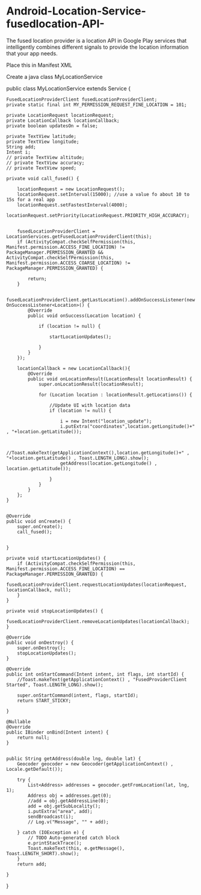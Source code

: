 # Android-Location-Service-fusedlocation-API-
The fused location provider is a location API in Google Play services that intelligently combines different signals to provide the location information that your app needs.

Place this in Manifest XML

<service
            android:name=".MyLocationService"
            android:screenOrientation="portrait" />

Create a java class MyLocationService


public class MyLocationService extends Service {

    FusedLocationProviderClient fusedLocationProviderClient;
    private static final int MY_PERMISSION_REQUEST_FINE_LOCATION = 101;

    private LocationRequest locationRequest;
    private LocationCallback locationCallback;
    private boolean updatesOn = false;

    private TextView latitude;
    private TextView longitude;
    String add;
    Intent i;
    // private TextView altitude;
    // private TextView accuracy;
    // private TextView speed;

    private void call_fused() {

        locationRequest = new LocationRequest();
        locationRequest.setInterval(15000); //use a value fo about 10 to 15s for a real app
        locationRequest.setFastestInterval(4000);
        locationRequest.setPriority(LocationRequest.PRIORITY_HIGH_ACCURACY);


        fusedLocationProviderClient = LocationServices.getFusedLocationProviderClient(this);
        if (ActivityCompat.checkSelfPermission(this, Manifest.permission.ACCESS_FINE_LOCATION) != PackageManager.PERMISSION_GRANTED && ActivityCompat.checkSelfPermission(this, Manifest.permission.ACCESS_COARSE_LOCATION) != PackageManager.PERMISSION_GRANTED) {

            return;
        }

        fusedLocationProviderClient.getLastLocation().addOnSuccessListener(new OnSuccessListener<Location>() {
            @Override
            public void onSuccess(Location location) {

                if (location != null) {

                    startLocationUpdates();

                }
            }
        });

        locationCallback = new LocationCallback(){
            @Override
            public void onLocationResult(LocationResult locationResult) {
                super.onLocationResult(locationResult);

                for (Location location : locationResult.getLocations()) {

                    //Update UI with location data
                    if (location != null) {

                        i = new Intent("location_update");
                        i.putExtra("coordinates",location.getLongitude()+" , "+location.getLatitude());


                        //Toast.makeText(getApplicationContext(),location.getLongitude()+" , "+location.getLatitude() , Toast.LENGTH_LONG).show();
                        getAddress(location.getLongitude() , location.getLatitude());

                    }
                }
            }
        };
    }


    @Override
    public void onCreate() {
        super.onCreate();
        call_fused();


    }

    private void startLocationUpdates() {
        if (ActivityCompat.checkSelfPermission(this, Manifest.permission.ACCESS_FINE_LOCATION) == PackageManager.PERMISSION_GRANTED) {
            fusedLocationProviderClient.requestLocationUpdates(locationRequest, locationCallback, null);
        }
    }

    private void stopLocationUpdates() {
        fusedLocationProviderClient.removeLocationUpdates(locationCallback);
    }

    @Override
    public void onDestroy() {
        super.onDestroy();
        stopLocationUpdates();
    }

    @Override
    public int onStartCommand(Intent intent, int flags, int startId) {
        //Toast.makeText(getApplicationContext() , "FusedProviderClient Started", Toast.LENGTH_LONG).show();

        super.onStartCommand(intent, flags, startId);
        return START_STICKY;

    }

    @Nullable
    @Override
    public IBinder onBind(Intent intent) {
        return null;
    }


    public String getAddress(double lng, double lat) {
        Geocoder geocoder = new Geocoder(getApplicationContext() , Locale.getDefault());

        try {
            List<Address> addresses = geocoder.getFromLocation(lat, lng, 1);
            Address obj = addresses.get(0);
            //add = obj.getAddressLine(0);
            add = obj.getSubLocality();
            i.putExtra("area", add);
            sendBroadcast(i);
            // Log.v("Message", "" + add);

        } catch (IOException e) {
            // TODO Auto-generated catch block
            e.printStackTrace();
            Toast.makeText(this, e.getMessage(), Toast.LENGTH_SHORT).show();
        }
        return add;

    }

}

